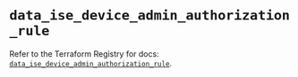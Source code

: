 # `data_ise_device_admin_authorization_rule`

Refer to the Terraform Registry for docs: [`data_ise_device_admin_authorization_rule`](https://registry.terraform.io/providers/ciscodevnet/ise/0.2.11/docs/data-sources/device_admin_authorization_rule).
